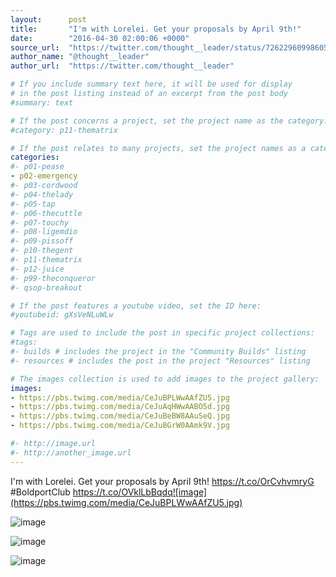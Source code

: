```yaml
---
layout:      post
title:       "I'm with Lorelei. Get your proposals by April 9th!"
date:        "2016-04-30 02:00:06 +0000"
source_url:  "https://twitter.com/thought__leader/status/726229609986056193"
author_name: "@thought__leader"
author_url:  "https://twitter.com/thought__leader"

# If you include summary text here, it will be used for display
# in the post listing instead of an excerpt from the post body
#summary: text

# If the post concerns a project, set the project name as the category:
#category: p11-thematrix

# If the post relates to many projects, set the project names as a categories array:
categories:
#- p01-pease
- p02-emergency
#- p03-cordwood
#- p04-thelady
#- p05-tap
#- p06-thecuttle
#- p07-touchy
#- p08-ligemdio
#- p09-pissoff
#- p10-thegent
#- p11-thematrix
#- p12-juice
#- p99-theconqueror
#- qsop-breakout

# If the post features a youtube video, set the ID here:
#youtubeid: gXsVeNLuWLw

# Tags are used to include the post in specific project collections:
#tags:
#- builds # includes the project in the "Community Builds" listing
#- resources # includes the post in the project "Resources" listing

# The images collection is used to add images to the project gallery:
images:
- https://pbs.twimg.com/media/CeJuBPLWwAAfZU5.jpg
- https://pbs.twimg.com/media/CeJuAqHWwAABO5d.jpg
- https://pbs.twimg.com/media/CeJuBeBW8AAuSeQ.jpg
- https://pbs.twimg.com/media/CeJuBGrW0AAmk9V.jpg

#- http://image.url
#- http://another_image.url
---
```


I'm with Lorelei. Get your proposals by April 9th! https://t.co/OrCvhvmryG #BoldportClub https://t.co/OVklLbBqdq![image](https://pbs.twimg.com/media/CeJuBPLWwAAfZU5.jpg)

![image](https://pbs.twimg.com/media/CeJuAqHWwAABO5d.jpg)

![image](https://pbs.twimg.com/media/CeJuBeBW8AAuSeQ.jpg)

![image](https://pbs.twimg.com/media/CeJuBGrW0AAmk9V.jpg)


